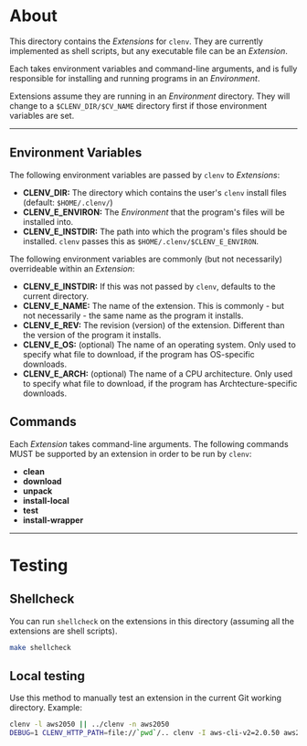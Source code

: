 # About

This directory contains the *Extensions* for `clenv`. They are currently
implemented as shell scripts, but any executable file can be an *Extension*.

Each takes environment variables and command-line arguments, and is fully 
responsible for installing and running programs in an *Environment*.

Extensions assume they are running in an *Environment* directory. They will change to
a `$CLENV_DIR/$CV_NAME` directory first if those environment variables are set.

---

## Environment Variables

The following environment variables are passed by `clenv` to *Extensions*:
 - **CLENV_DIR:** The directory which contains the user's `clenv` install files (default: `$HOME/.clenv/`)
 - **CLENV_E_ENVIRON:** The *Environment* that the program's files will be installed into.
 - **CLENV_E_INSTDIR:** The path into which the program's files should be installed. `clenv` passes this as `$HOME/.clenv/$CLENV_E_ENVIRON`.

The following environment variables are commonly (but not necessarily) overrideable within an *Extension*:
 - **CLENV_E_INSTDIR:** If this was not passed by `clenv`, defaults to the current directory.
 - **CLENV_E_NAME:** The name of the extension. This is commonly - but not necessarily - the same name as the program it installs.
 - **CLENV_E_REV:** The revision (version) of the extension. Different than the version of the program it installs.
 - **CLENV_E_OS:** (optional) The name of an operating system. Only used to specify what file to download, if the program has OS-specific downloads.
 - **CLENV_E_ARCH:** (optional) The name of a CPU architecture. Only used to specify what file to download, if the program has Archtecture-specific downloads.

## Commands

Each *Extension* takes command-line arguments. The following commands MUST be supported by an extension in order to be run by `clenv`:
 - **clean**
 - **download**
 - **unpack**
 - **install-local**
 - **test**
 - **install-wrapper**

---

# Testing

## Shellcheck
You can run `shellcheck` on the extensions in this directory (assuming all the extensions are shell scripts).
```bash
make shellcheck
```

## Local testing
Use this method to manually test an extension in the current Git working directory.
Example: 
```bash
clenv -l aws2050 || ../clenv -n aws2050
DEBUG=1 CLENV_HTTP_PATH=file://`pwd`/.. clenv -I aws-cli-v2=2.0.50 aws2050
```

